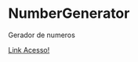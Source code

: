 # NumberGenerator
Gerador de numeros

 <a href="https://21900884.github.io/NumberGenerator/">Link Acesso!</a> 
